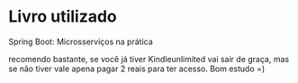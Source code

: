 # Livro utilizado
Spring Boot: Microsserviços na prática

recomendo bastante, se você já tiver Kindleunlimited vai sair de graça, mas se não tiver vale apena pagar 2 reais para ter acesso. Bom estudo =)
